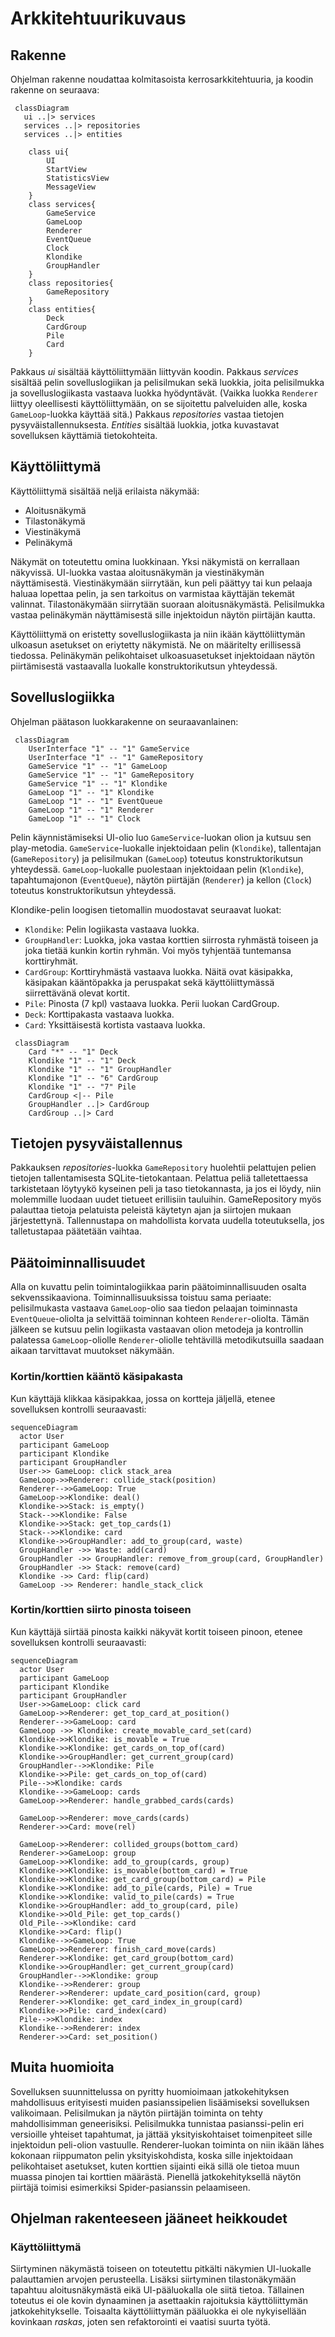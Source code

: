 # Arkkitehtuurikuvaus

## Rakenne

Ohjelman rakenne noudattaa kolmitasoista kerrosarkkitehtuuria, ja koodin rakenne on seuraava:

```mermaid
 classDiagram
   ui ..|> services
   services ..|> repositories
   services ..|> entities

    class ui{
        UI
        StartView
        StatisticsView
        MessageView
    }
    class services{
        GameService
        GameLoop
        Renderer
        EventQueue
        Clock
        Klondike
        GroupHandler
    }
    class repositories{
        GameRepository
    }
    class entities{
        Deck
        CardGroup
        Pile
        Card
    }
```

Pakkaus _ui_ sisältää käyttöliittymään liittyvän koodin. Pakkaus _services_ sisältää pelin sovelluslogiikan ja pelisilmukan sekä luokkia, joita pelisilmukka ja sovelluslogiikasta vastaava luokka hyödyntävät. (Vaikka luokka `Renderer` liittyy oleellisesti käyttöliittymään, on se sijoitettu palveluiden alle, koska `GameLoop`-luokka käyttää sitä.) Pakkaus _repositories_ vastaa tietojen pysyväistallennuksesta. _Entities_ sisältää luokkia, jotka kuvastavat sovelluksen käyttämiä tietokohteita.

## Käyttöliittymä

Käyttöliittymä sisältää neljä erilaista näkymää:

- Aloitusnäkymä
- Tilastonäkymä
- Viestinäkymä
- Pelinäkymä
	
Näkymät on toteutettu omina luokkinaan. Yksi näkymistä on kerrallaan näkyvissä. UI-luokka vastaa aloitusnäkymän ja viestinäkymän näyttämisestä. Viestinäkymään siirrytään, kun peli päättyy tai kun pelaaja haluaa lopettaa pelin, ja sen tarkoitus on varmistaa käyttäjän tekemät valinnat. Tilastonäkymään siirrytään suoraan aloitusnäkymästä. Pelisilmukka vastaa pelinäkymän näyttämisestä sille injektoidun näytön piirtäjän kautta. 

Käyttöliittymä on eristetty sovelluslogiikasta ja niin ikään käyttöliittymän ulkoasun asetukset on eriytetty näkymistä. Ne on määritelty erillisessä tiedossa. Pelinäkymän pelikohtaiset ulkoasuasetukset injektoidaan näytön piirtämisestä vastaavalla luokalle konstruktorikutsun yhteydessä.


## Sovelluslogiikka

Ohjelman päätason luokkarakenne on seuraavanlainen:


```mermaid
 classDiagram
    UserInterface "1" -- "1" GameService
    UserInterface "1" -- "1" GameRepository
    GameService "1" -- "1" GameLoop
    GameService "1" -- "1" GameRepository
    GameService "1" -- "1" Klondike
    GameLoop "1" -- "1" Klondike
    GameLoop "1" -- "1" EventQueue
    GameLoop "1" -- "1" Renderer
    GameLoop "1" -- "1" Clock
```


Pelin käynnistämiseksi UI-olio luo `GameService`-luokan olion ja kutsuu sen play-metodia. `GameService`-luokalle injektoidaan pelin (`Klondike`), tallentajan (`GameRepository`) ja pelisilmukan (`GameLoop`) toteutus konstruktorikutsun yhteydessä. `GameLoop`-luokalle puolestaan injektoidaan pelin (`Klondike`), tapahtumajonon (`EventQueue`), näytön piirtäjän (`Renderer`) ja kellon (`Clock`) toteutus konstruktorikutsun yhteydessä.

Klondike-pelin loogisen tietomallin muodostavat seuraavat luokat:

- `Klondike`: Pelin logiikasta vastaava luokka.
- `GroupHandler`: Luokka, joka vastaa korttien siirrosta ryhmästä toiseen ja joka tietää kunkin kortin ryhmän. Voi myös tyhjentää tuntemansa korttiryhmät.
- `CardGroup`: Korttiryhmästä vastaava luokka. Näitä ovat käsipakka, käsipakan kääntöpakka ja peruspakat sekä käyttöliittymässä siirrettävänä olevat kortit.
- `Pile`: Pinosta (7 kpl) vastaava luokka. Perii luokan CardGroup. 
- `Deck`: Korttipakasta vastaava luokka. 
- `Card`: Yksittäisestä kortista vastaava luokka.

```mermaid
 classDiagram
    Card "*" -- "1" Deck
    Klondike "1" -- "1" Deck
	Klondike "1" -- "1" GroupHandler
	Klondike "1" -- "6" CardGroup
    Klondike "1" -- "7" Pile
    CardGroup <|-- Pile
    GroupHandler ..|> CardGroup
    CardGroup ..|> Card
```


## Tietojen pysyväistallennus

Pakkauksen _repositories_-luokka `GameRepository` huolehtii pelattujen pelien tietojen tallentamisesta SQLite-tietokantaan. Pelattua peliä talletettaessa tarkistetaan löytyykö kyseinen peli ja taso tietokannasta, ja jos ei löydy, niin molemmille luodaan uudet tietueet erillisiin tauluihin. GameRepository myös palauttaa tietoja pelatuista peleistä käytetyn ajan ja siirtojen mukaan järjestettynä. Tallennustapa on mahdollista korvata uudella toteutuksella, jos talletustapaa päätetään vaihtaa.


## Päätoiminnallisuudet

Alla on kuvattu pelin toimintalogiikkaa parin päätoiminnallisuuden osalta sekvenssikaaviona. Toiminnallisuuksissa toistuu sama periaate: pelisilmukasta vastaava `GameLoop`-olio saa tiedon pelaajan toiminnasta `EventQueue`-oliolta ja selvittää toiminnan kohteen `Renderer`-oliolta. Tämän jälkeen se kutsuu pelin logiikasta vastaavan olion metodeja ja kontrollin palatessa `GameLoop`-oliolle `Renderer`-oliolle tehtävillä metodikutsuilla saadaan aikaan tarvittavat muutokset näkymään.

### Kortin/korttien kääntö käsipakasta
Kun käyttäjä klikkaa käsipakkaa, jossa on kortteja jäljellä, etenee sovelluksen kontrolli seuraavasti:

```mermaid
sequenceDiagram
  actor User
  participant GameLoop
  participant Klondike
  participant GroupHandler
  User->> GameLoop: click stack_area
  GameLoop->>Renderer: collide_stack(position)
  Renderer-->>GameLoop: True
  GameLoop->>Klondike: deal()
  Klondike->>Stack: is_empty()
  Stack-->>Klondike: False
  Klondike->>Stack: get_top_cards(1)
  Stack-->>Klondike: card
  Klondike->>GroupHandler: add_to_group(card, waste)
  GroupHandler ->> Waste: add(card)
  GroupHandler ->> GroupHandler: remove_from_group(card, GroupHandler)
  GroupHandler ->> Stack: remove(card)
  Klondike ->> Card: flip(card)
  GameLoop ->> Renderer: handle_stack_click
```

### Kortin/korttien siirto pinosta toiseen
Kun käyttäjä siirtää pinosta kaikki näkyvät kortit toiseen pinoon, etenee sovelluksen kontrolli seuraavasti:
```mermaid
sequenceDiagram
  actor User
  participant GameLoop
  participant Klondike
  participant GroupHandler
  User->>GameLoop: click card
  GameLoop->>Renderer: get_top_card_at_position()
  Renderer-->>GameLoop: card
  GameLoop ->> Klondike: create_movable_card_set(card)
  Klondike->>Klondike: is_movable = True
  Klondike->>Klondike: get_cards_on_top_of(card)
  Klondike->>GroupHandler: get_current_group(card)
  GroupHandler-->>Klondike: Pile
  Klondike->>Pile: get_cards_on_top_of(card)
  Pile-->>Klondike: cards
  Klondike-->>GameLoop: cards
  GameLoop->>Renderer: handle_grabbed_cards(cards)

  GameLoop->>Renderer: move_cards(cards)
  Renderer->>Card: move(rel)

  GameLoop->>Renderer: collided_groups(bottom_card)
  Renderer->>GameLoop: group
  GameLoop->>Klondike: add_to_group(cards, group)
  Klondike->>Klondike: is_movable(bottom_card) = True
  Klondike->>Klondike: get_card_group(bottom_card) = Pile
  Klondike->>Klondike: add_to_pile(cards, Pile) = True
  Klondike->>Klondike: valid_to_pile(cards) = True
  Klondike->>GroupHandler: add_to_group(card, pile)
  Klondike->>Old_Pile: get_top_cards()
  Old_Pile-->>Klondike: card
  Klondike->>Card: flip()
  Klondike-->>GameLoop: True
  GameLoop->>Renderer: finish_card_move(cards)
  Renderer->>Klondike: get_card_group(bottom_card)
  Klondike->>GroupHandler: get_current_group(card)
  GroupHandler-->>Klondike: group
  Klondike-->>Renderer: group
  Renderer->>Renderer: update_card_position(card, group)
  Renderer->>Klondike: get_card_index_in_group(card)
  Klondike->>Pile: card_index(card)
  Pile-->>Klondike: index
  Klondike-->>Renderer: index
  Renderer->>Card: set_position()

```


## Muita huomioita

Sovelluksen suunnittelussa on pyritty huomioimaan jatkokehityksen mahdollisuus erityisesti muiden pasianssipelien lisäämiseksi sovelluksen valikoimaan. Pelisilmukan ja näytön piirtäjän toiminta on tehty mahdollisimman geneerisiksi. Pelisilmukka tunnistaa pasianssi-pelin eri versioille yhteiset tapahtumat, ja jättää yksityiskohtaiset toimenpiteet sille injektoidun peli-olion vastuulle. Renderer-luokan toiminta on niin ikään lähes kokonaan riippumaton pelin yksityiskohdista, koska sille injektoidaan pelikohtaiset asetukset, kuten korttien sijainti eikä sillä ole tietoa muun muassa pinojen tai korttien määrästä. Pienellä jatkokehityksellä näytön piirtäjä toimisi esimerkiksi Spider-pasianssin pelaamiseen.


## Ohjelman rakenteeseen jääneet heikkoudet

### Käyttöliittymä
Siirtyminen näkymästä toiseen on toteutettu pitkälti näkymien UI-luokalle palauttamien arvojen perusteella. Lisäksi siirtyminen tilastonäkymään tapahtuu aloitusnäkymästä eikä UI-pääluokalla ole siitä tietoa. Tällainen toteutus ei ole kovin dynaaminen ja asettaakin rajoituksia käyttöliittymän jatkokehitykselle. Toisaalta käyttöliittymän pääluokka ei ole nykyisellään kovinkaan _raskas_, joten sen refaktorointi ei vaatisi suurta työtä.
